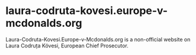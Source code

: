# laura-codruta-kovesi.europe-v-mcdonalds.org
Laura-Codruta-Kovesi.Europe-v-Mcdonalds.org is a non-official website on Laura Codruța Kövesi, European Chief Prosecutor.
